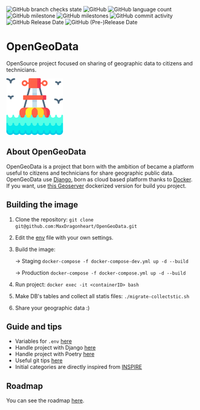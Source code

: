 ![GitHub branch checks state](https://img.shields.io/github/checks-status/MaxDragonheart/OpenGeoData/main?style=for-the-badge)
![GitHub](https://img.shields.io/github/license/MaxDragonheart/OpenGeoData?style=for-the-badge)
![GitHub language count](https://img.shields.io/github/languages/count/MaxDragonheart/OpenGeoData?style=for-the-badge)
![GitHub milestone](https://img.shields.io/github/milestones/progress/MaxDragonheart/OpenGeoData/1?style=for-the-badge)
![GitHub milestones](https://img.shields.io/github/milestones/open/MaxDragonheart/OpenGeoData?style=for-the-badge)
![GitHub commit activity](https://img.shields.io/github/commit-activity/w/MaxDragonheart/OpenGeoData?style=for-the-badge)
![GitHub Release Date](https://img.shields.io/github/release-date/MaxDragonheart/OpenGeoData?style=for-the-badge)
![GitHub (Pre-)Release Date](https://img.shields.io/github/release-date-pre/MaxDragonheart/OpenGeoData?label=Pre-Release%20Date&style=for-the-badge)

# OpenGeoData
OpenSource project focused on sharing of geographic data to citizens and technicians.

<img src="docs/img/logo.png" alt="OpenGeoData logo" style="width:150px; height:auto;"/>

## About OpenGeoData
OpenGeoData is a project that born with the ambition of became a platform useful to citizens and technicians for share geographic public data.
OpenGeoData use [Django](https://www.djangoproject.com/), born as cloud based platform thanks to [Docker](https://www.docker.com/). 
If you want, use [this Geoserver](https://github.com/MaxDragonheart/docker-geoserver) dockerized version for build you project.

## Building the image
1. Clone the repository: ```git clone git@github.com:MaxDragonheart/OpenGeoData.git```
2. Edit the [env](.env) file with your own settings.
3. Build the image:

    -> Staging ```docker-compose -f docker-compose-dev.yml up -d --build```
    
    -> Production ```docker-compose -f docker-compose.yml up -d --build```

4. Run project: ```docker exec -it <containerID> bash```
5. Make DB's tables and collect all statis files:  ```./migrate-collectstic.sh```
6. Share your geographic data :)

## Guide and tips
- Variables for `.env` [here](docs/guides/env.md)
- Handle project with Django [here](docs/guides/django-tips.md)
- Handle project with Poetry [here](docs/guides/poetry-tips.md)
- Useful git tips [here](docs/guides/git-tips.md)
- Initial categories are directly inspired from [INSPIRE](https://inspire-geoportal.ec.europa.eu/theme_selection.html?view=qsTheme)

## Roadmap
You can see the roadmap [here](https://github.com/MaxDragonheart/OpenGeoData/milestones).
